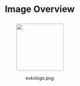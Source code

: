 <h1 style ="text-align: center;"> Image Overview </h1>
<div style="display: flex;
flex-wrap: wrap;
gap: 10px;
justify-content: center;
padding: 10px;" >
<div style="flex: 1 1 calc(33.333% - 20px); /* Three images per row on large screens */
        max-width: 150px;
        text-align: center;" >
<img src="https://media.evkx.net/multimedia/evkxlogo_xst.png" style="width: 150px;
height: auto;
border: 1px solid #ddd;
border-radius: 5px;
  ">
<p>evkxlogo.png</p>
</div>
</div>
